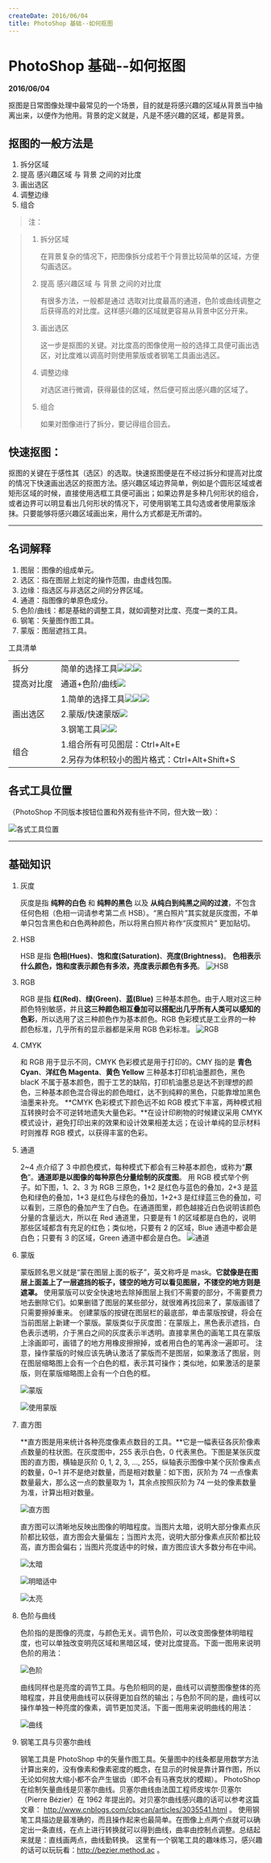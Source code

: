 ```yaml
---
createDate: 2016/06/04
title: PhotoShop 基础--如何抠图
---
```


# PhotoShop 基础--如何抠图

**2016/06/04**

抠图是日常图像处理中最常见的一个场景，目的就是将感兴趣的区域从背景当中抽离出来，以便作为他用。背景的定义就是，凡是不感兴趣的区域，都是背景。

## 抠图的一般方法是

1. 拆分区域
2. 提高 感兴趣区域 与 背景 之间的对比度
3. 画出选区
4. 调整边缘
5. 组合

> 注：

> 1. 拆分区域
>
>    在背景复杂的情况下，把图像拆分成若干个背景比较简单的区域，方便勾画选区。
>
> 2. 提高 感兴趣区域 与 背景 之间的对比度
>
>    有很多方法，一般都是通过 选取对比度最高的通道，色阶或曲线调整之后获得高的对比度。这样感兴趣的区域就更容易从背景中区分开来。
>
> 3. 画出选区
>
>    这一步是抠图的关键。对比度高的图像使用一般的选择工具便可画出选区，对比度难以调高时则使用蒙版或者钢笔工具画出选区。
>
> 4. 调整边缘
>
>    对选区进行微调，获得最佳的区域，然后便可抠出感兴趣的区域了。
>
> 5. 组合
>
>    如果对图像进行了拆分，要记得组合回去。

## 快速抠图：

抠图的关键在于感性其（选区）的选取。快速抠图便是在不经过拆分和提高对比度的情况下快速画出选区的抠图方法。感兴趣区域边界简单，例如是个圆形区域或者矩形区域的时候，直接使用选框工具便可画出；如果边界是多种几何形状的组合，或者边界可以明显看出几何形状的情况下，可使用钢笔工具勾选或者使用蒙版涂抹。只要能够将感兴趣区域画出来，用什么方式都是无所谓的。

---

## 名词解释

1. 图层：图像的组成单元。
2. 选区：指在图层上划定的操作范围，由虚线包围。
3. 边缘：指选区与非选区之间的分界区域。
4. 通道：指图像的单原色成分。
5. 色阶/曲线：都是基础的调整工具，就如调整对比度、亮度一类的工具。
6. 钢笔：矢量图作图工具。
7. 蒙版：图层遮挡工具。

工具清单

<table>
  <tr>
    <td>拆分</td>
    <td>简单的选择工具<img src="./套索.png" /><img src="./选择.png" /><img src="./魔法棒.png" /></td>
  </tr>
  <tr>
    <td>提高对比度</td>
    <td>通道+色阶/曲线<img src="./色阶&通道.png" /></td>
  </tr>
  <tr>
    <td rowspan="3">画出选区</td>
    <td>1.简单的选择工具<img src="./套索.png" /><img src="./选择.png" /><img src="./魔法棒.png" /></td>
  </tr>
  <tr>
    <td>2.蒙版/快速蒙版<img src="./快速蒙版.png" /></td>
  </tr>
  <tr>
    <td>3.钢笔工具<img src="./钢笔.png" /><img src="./图形.png" /></td>
  </tr>
  <tr>
    <td rowspan="2">组合</td>
    <td>1.组合所有可见图层：Ctrl+Alt+E</td>
  </tr>
  <tr>
    <td>2.另存为体积较小的图片格式：Ctrl+Alt+Shift+S</td>
  </tr>
</table>

## 各式工具位置

（PhotoShop 不同版本按钮位置和外观有些许不同，但大致一致）：

![各式工具位置](./各式工具位置.png)

---

## 基础知识

1. 灰度

   灰度是指 **纯粹的白色** 和 **纯粹的黑色** 以及 **从纯白到纯黑之间的过渡**，不包含任何色相（色相一词请参考第二点 HSB）。“黑白照片”其实就是灰度图，不单单只包含黑色和白色两种颜色，所以将黑白照片称作“灰度照片” 更加贴切。

2. HSB

   HSB 是指 **色相(Hues)**、**饱和度(Saturation)**、**亮度(Brightness)**。
   **色相表示什么颜色，饱和度表示颜色有多浓，亮度表示颜色有多亮**。
   ![HSB](./HSB.png)

3. RGB

   RGB 是指 **红(Red)**、**绿(Green)**、**蓝(Blue)** 三种基本颜色。由于人眼对这三种颜色特别敏感，并且**这三种颜色相互叠加可以搭配出几乎所有人类可以感知的色彩**，所以选用了这三种颜色作为基本颜色。RGB 色彩模式是工业界的一种颜色标准，几乎所有的显示器都是采用 RGB 色彩标准。
   ![RGB](./RGB.png)

4. CMYK

   和 RGB 用于显示不同，CMYK 色彩模式是用于打印的。CMY 指的是 **青色 Cyan**、**洋红色 Magenta**、**黄色 Yellow** 三种基本打印机油墨颜色，黑色 blacK 不属于基本颜色，囿于工艺的缺陷，打印机油墨总是达不到理想的颜色，三种基本颜色混合得出的颜色暗红，达不到纯粹的黑色，只能靠增加黑色油墨来补充。
   **CMYK 色彩模式下颜色远不如 RGB 模式下丰富，两种模式相互转换时会不可逆转地遗失大量色彩。**在设计印刷物的时候建议采用 CMYK 模式设计，避免打印出来的效果和设计效果相差太远；在设计单纯的显示材料时则推荐 RGB 模式，以获得丰富的色彩。

5. 通道

   2~4 点介绍了 3 中颜色模式，每种模式下都会有三种基本颜色，或称为“**原色**”。**通道即是以图像的每种原色分量绘制的灰度图**。
   用 RGB 模式举个例子。如下图，1、2、3 为 RGB 三原色，1+2 是红色与蓝色的叠加，2+3 是蓝色和绿色的叠加，1+3 是红色与绿色的叠加，1+2+3 是红绿蓝三色的叠加，可以看到，三原色的叠加产生了白色。在通道图里，颜色越接近白色说明该颜色分量的含量远大，所以在 Red 通道里，只要是有 1 的区域都是白色的，说明那些区域都含有充足的红色；类似地，只要有 2 的区域，Blue 通道中都会是白色；只要有 3 的区域，Green 通道中都会是白色。
   ![通道](./RGB-channels.png)

6. 蒙版

   蒙版顾名思义就是“蒙在图层上面的板子”，英文称呼是 mask。**它就像是在图层上面盖上了一层遮挡的板子，镂空的地方可以看见图层，不镂空的地方则是遮罩。**
   使用蒙版可以安全快速地去除掉图层上我们不需要的部分，不需要费力地去删除它们。如果删错了图层的某些部分，就很难再找回来了，蒙版画错了只需要擦掉重来。
   创建蒙版的按键在图层栏的最底部，单击蒙版按键，将会在当前图层上新建一个蒙版。蒙版类似于灰度图：在蒙版上，黑色表示遮挡，白色表示透明，介于黑白之间的灰度表示半透明。直接拿黑色的画笔工具在蒙版上涂画即可，画错了的地方用橡皮擦擦掉，或者用白色的笔再涂一遍即可。
   注意，操作蒙版的时候应该先确认激活了蒙版而不是图层，如果激活了图层，则在图层缩略图上会有一个白色的框，表示其可操作；类似地，如果激活的是蒙版，则在蒙版缩略图上会有一个白色的框。

   ![蒙版](./蒙版.png)

   ![使用蒙版](./使用蒙版.png)

7. 直方图

   **直方图是用来统计各种亮度像素点数目的工具。**它是一幅表征各灰阶像素点数量的柱状图。在灰度图中，255 表示白色，0 代表黑色。下图是某张灰度图的直方图，横轴是灰阶 0, 1, 2, 3, …, 255，纵轴表示图像中某个灰阶像素点的数量，0~1 并不是绝对数量，而是相对数量：如下图，灰阶为 74 一点像素数量最大，那么这一点的数量取为 1，其余点按照灰阶为 74 一处的像素数量为准，计算出相对数量。

   ![直方图](./直方图.png)

   直方图可以清晰地反映出图像的明暗程度。当图片太暗，说明大部分像素点灰阶都比较低，直方图会大量偏左；当图片太亮，说明大部分像素点灰阶都比较高，直方图会偏右；当图片亮度适中的时候，直方图应该大多数分布在中间。

   ![太暗](./太暗.png)

   ![明暗适中](./明暗适中.png)

   ![太亮](./太亮.png)

8. 色阶与曲线

   色阶指的是图像的亮度，与颜色无关。调节色阶，可以改变图像整体明暗程度，也可以单独改变明亮区域和黑暗区域，使对比度提高。下面一图用来说明色阶的用法：

   ![色阶](./色阶.png)

   曲线同样也是亮度的调节工具。与色阶相同的是，曲线可以调整图像整体的亮暗程度，并且使用曲线可以获得更加自然的输出；与色阶不同的是，曲线可以操作单独一种亮度的像素，调节更加灵活。下面一图用来说明曲线的用法：

   ![曲线](./曲线.png)

9. 钢笔工具与贝塞尔曲线

   钢笔工具是 PhotoShop 中的矢量作图工具。矢量图中的线条都是用数学方法计算出来的，没有像素和像素密度的概念，在显示的时候是靠计算作图，所以无论如何放大缩小都不会产生锯齿（即不会有马赛克状的模糊）。
   PhotoShop 在绘制矢量曲线是贝塞尔曲线。贝塞尔曲线由法国工程师皮埃尔·贝塞尔（Pierre Bézier）在 1962 年提出的。对贝塞尔曲线感兴趣的话可以参考这篇文章： http://www.cnblogs.com/cbscan/articles/3035541.html 。
   使用钢笔工具描边是最准确的，而且操作起来也最简单。在图像上点两个点就可以确定出一条直线，在点上进行转换就可以得到曲线，曲率由控制点调整。总结起来就是：直线画两点，曲线勤转换。
   这里有一个钢笔工具的趣味练习，感兴趣的话可以玩玩看：http://bezier.method.ac 。
